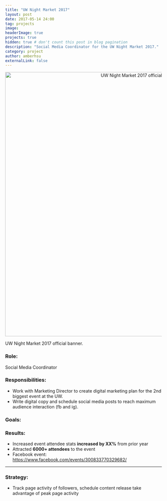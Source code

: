 ```yaml
---
title: "UW Night Market 2017"
layout: post
date: 2017-05-14 24:00
tag: projects
image:
headerImage: true
projects: true
hidden: true # don't count this post in blog pagination
description: "Social Media Coordinator for the UW Night Market 2017."
category: project
author: amberhsu
externalLink: false
---
```


<p align="center">
<img class="image" src="https://amberhsuu.github.io/assets/images/uwnm2017.jpg" alt="UW Night Market 2017 official banner." width="850"/>
<figcaption class="caption">UW Night Market 2017 official banner.</figcaption>
</p>

### Role: 
Social Media Coordinator

### Responsibilities:
- Work with Marketing Director to create digital marketing plan for the 2nd biggest event at the UW.
- Write digital copy and schedule social media posts to reach maximum audience interaction (fb and ig).

### Goals:


### Results:
- Increased event attendee stats **increased by XX%** from prior year
- Attracted **6000+ attendees** to the event
- Facebook event: https://www.facebook.com/events/300833770329682/

---

### Strategy:
- Track page activity of followers, schedule content release take advantage of peak page activity